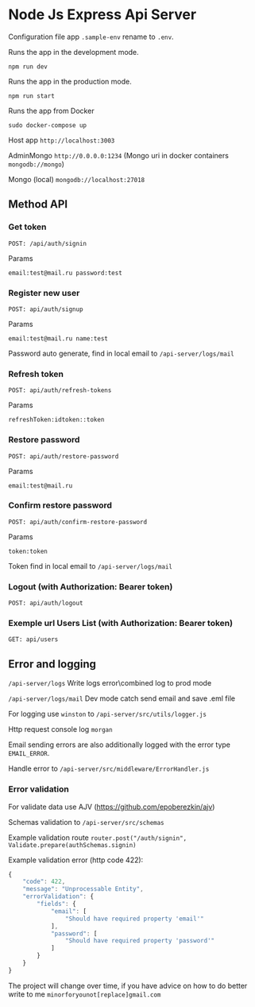 # Node Js Express Api Server

Configuration file app `.sample-env` rename to `.env`.

Runs the app in the development mode.

`npm run dev`

Runs the app in the production mode.

`npm run start`

Runs the app from Docker

`sudo docker-compose up`

Host app `http://localhost:3003`

AdminMongo `http://0.0.0.0:1234` (Mongo uri in docker containers `mongodb://mongo`)

Mongo (local) `mongodb://localhost:27018`

## Method API

### Get token 

`POST: /api/auth/signin`

Params

`
email:test@mail.ru
password:test
`

### Register new user

`POST: api/auth/signup`

Params

`
email:test@mail.ru
name:test
`

Password auto generate, find in local email to `/api-server/logs/mail`

### Refresh token

`POST: api/auth/refresh-tokens`

Params

`
refreshToken:idtoken::token
`

### Restore password

`POST: api/auth/restore-password`

Params

`
email:test@mail.ru
`

### Confirm restore password

`POST: api/auth/confirm-restore-password`

Params

`
token:token
`

Token find in local email to `/api-server/logs/mail`

### Logout (with Authorization: Bearer token)

`POST: api/auth/logout`

### Exemple url Users List (with Authorization: Bearer token)

`GET: api/users`

## Error and logging

`/api-server/logs` Write logs error\combined log to prod mode

`/api-server/logs/mail` Dev mode catch send email and save .eml file

For logging use `winston` to `/api-server/src/utils/logger.js`

Http request console log `morgan`

Email sending errors are also additionally logged with the error type `EMAIL_ERROR`.

Handle error to `/api-server/src/middleware/ErrorHandler.js`

### Error validation

For validate data use AJV (https://github.com/epoberezkin/ajv)

Schemas validation to `/api-server/src/schemas`

Example validation route `router.post("/auth/signin", Validate.prepare(authSchemas.signin)`

Example validation error (http code 422): 

```js
{
    "code": 422,
    "message": "Unprocessable Entity",
    "errorValidation": {
        "fields": {
            "email": [
                "Should have required property 'email'"
            ],
            "password": [
                "Should have required property 'password'"
            ]
        }
    }
}
```

The project will change over time, if you have advice on how to do better write to me `minorforyounot[replace]gmail.com`